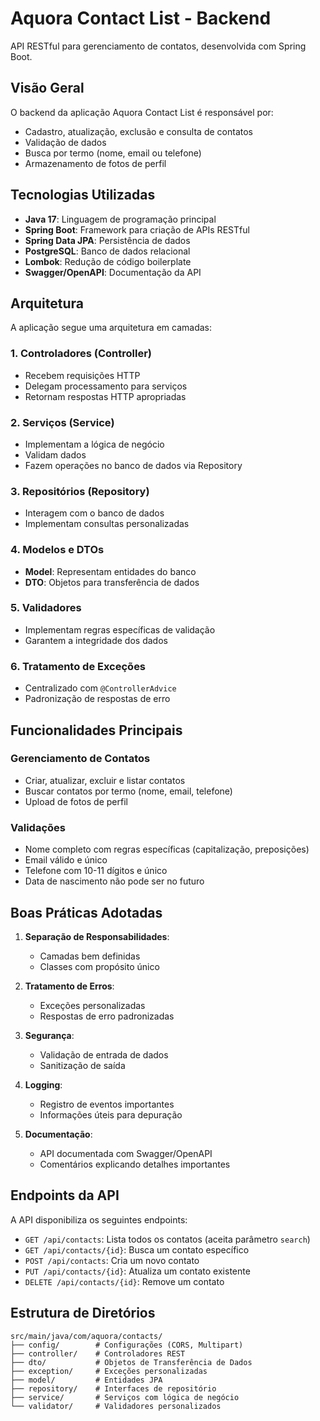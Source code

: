 # Aquora Contact List - Backend

API RESTful para gerenciamento de contatos, desenvolvida com Spring Boot.

## Visão Geral

O backend da aplicação Aquora Contact List é responsável por:

- Cadastro, atualização, exclusão e consulta de contatos
- Validação de dados
- Busca por termo (nome, email ou telefone)
- Armazenamento de fotos de perfil

## Tecnologias Utilizadas

- **Java 17**: Linguagem de programação principal
- **Spring Boot**: Framework para criação de APIs RESTful
- **Spring Data JPA**: Persistência de dados
- **PostgreSQL**: Banco de dados relacional
- **Lombok**: Redução de código boilerplate
- **Swagger/OpenAPI**: Documentação da API

## Arquitetura

A aplicação segue uma arquitetura em camadas:

### 1. Controladores (Controller)
- Recebem requisições HTTP
- Delegam processamento para serviços
- Retornam respostas HTTP apropriadas

### 2. Serviços (Service)
- Implementam a lógica de negócio
- Validam dados
- Fazem operações no banco de dados via Repository

### 3. Repositórios (Repository)
- Interagem com o banco de dados
- Implementam consultas personalizadas

### 4. Modelos e DTOs
- **Model**: Representam entidades do banco
- **DTO**: Objetos para transferência de dados

### 5. Validadores
- Implementam regras específicas de validação
- Garantem a integridade dos dados

### 6. Tratamento de Exceções
- Centralizado com `@ControllerAdvice`
- Padronização de respostas de erro

## Funcionalidades Principais

### Gerenciamento de Contatos
- Criar, atualizar, excluir e listar contatos
- Buscar contatos por termo (nome, email, telefone)
- Upload de fotos de perfil

### Validações
- Nome completo com regras específicas (capitalização, preposições)
- Email válido e único
- Telefone com 10-11 dígitos e único
- Data de nascimento não pode ser no futuro

## Boas Práticas Adotadas

1. **Separação de Responsabilidades**:
   - Camadas bem definidas
   - Classes com propósito único

2. **Tratamento de Erros**:
   - Exceções personalizadas
   - Respostas de erro padronizadas

3. **Segurança**:
   - Validação de entrada de dados
   - Sanitização de saída

4. **Logging**:
   - Registro de eventos importantes
   - Informações úteis para depuração

5. **Documentação**:
   - API documentada com Swagger/OpenAPI
   - Comentários explicando detalhes importantes

## Endpoints da API

A API disponibiliza os seguintes endpoints:

- `GET /api/contacts`: Lista todos os contatos (aceita parâmetro `search`)
- `GET /api/contacts/{id}`: Busca um contato específico
- `POST /api/contacts`: Cria um novo contato
- `PUT /api/contacts/{id}`: Atualiza um contato existente
- `DELETE /api/contacts/{id}`: Remove um contato

## Estrutura de Diretórios

```
src/main/java/com/aquora/contacts/
├── config/        # Configurações (CORS, Multipart)
├── controller/    # Controladores REST
├── dto/           # Objetos de Transferência de Dados
├── exception/     # Exceções personalizadas
├── model/         # Entidades JPA
├── repository/    # Interfaces de repositório
├── service/       # Serviços com lógica de negócio
└── validator/     # Validadores personalizados
``` 